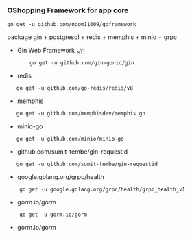 ### OShopping Framework for app core 
```
go get -u github.com/noom11009/goframework
```
package gin + postgresql + redis + memphis + minio + grpc
 -  Gin Web Framework [Url](https://gin-gonic.com)
    ```
        go get -u github.com/gin-gonic/gin
    ```
 -  redis
 ```
    go get -u github.com/go-redis/redis/v8
 ```
 - memphis
 ```
    go get -u github.com/memphisdev/memphis.go
 ```
 - minio-go
 ```
    go get -u github.com/minio/minio-go
 ```
 - github.com/sumit-tembe/gin-requestid
 ```
    go get -u github.com/sumit-tembe/gin-requestid
 ```
 - google.golang.org/grpc/health
```
    go get -u google.golang.org/grpc/health/grpc_health_v1
```
- gorm.io/gorm
```
    go get -u gorm.io/gorm
```
 - gorm.io/gorm    